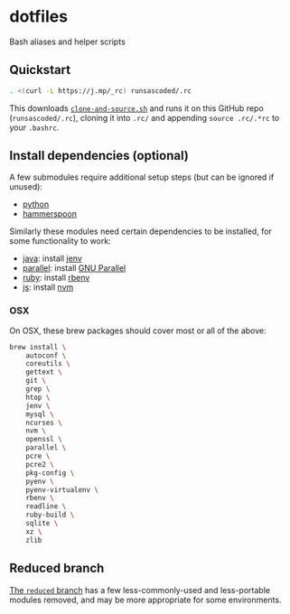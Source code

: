 dotfiles
=========

Bash aliases and helper scripts

## Quickstart
```bash
. <(curl -L https://j.mp/_rc) runsascoded/.rc
```

This downloads [`clone-and-source.sh`](https://github.com/ryan-williams/git-helpers/blob/master/clone/clone-and-source.sh) and runs it on this GitHub repo (`runsascoded/.rc`), cloning it into `.rc/` and appending `source .rc/.*rc` to your `.bashrc`.

## Install dependencies (optional)

A few submodules require additional setup steps (but can be ignored if unused):

- [python](./py)
- [hammerspoon](./hammerspoon)

Similarly these modules need certain dependencies to be installed, for some functionality to work:
- [java](./jar): install [jenv](https://www.jenv.be/)
- [parallel](./parallel): install [GNU Parallel](https://www.gnu.org/software/parallel/)
- [ruby](./ruby): install [rbenv](https://github.com/rbenv/rbenv)
- [js](./js): install [nvm](https://github.com/nvm-sh/nvm)

### OSX

On OSX, these brew packages should cover most or all of the above:

```bash
brew install \
    autoconf \
    coreutils \
    gettext \
    git \
    grep \
    htop \
    jenv \
    mysql \
    ncurses \
    nvm \
    openssl \
    parallel \
    pcre \
    pcre2 \
    pkg-config \
    pyenv \
    pyenv-virtualenv \
    rbenv \
    readline \
    ruby-build \
    sqlite \
    xz \
    zlib
```

## Reduced branch
[The `reduced` branch](https://github.com/ryan-williams/dotfiles/tree/reduced) has a few less-commonly-used and less-portable modules removed, and may be more appropriate for some environments.
